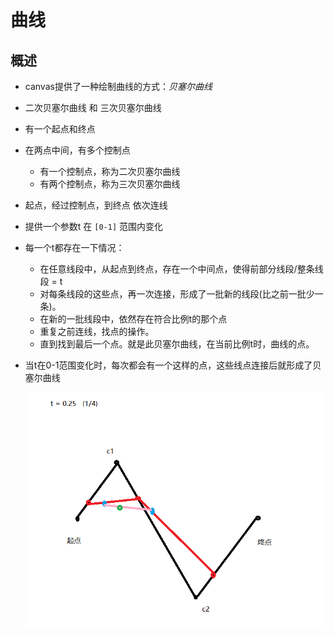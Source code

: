 # 曲线

## 概述

+ canvas提供了一种绘制曲线的方式：*贝塞尔曲线*

+ 二次贝塞尔曲线 和 三次贝塞尔曲线

+ 有一个起点和终点
+ 在两点中间，有多个控制点

  + 有一个控制点，称为二次贝塞尔曲线
  + 有两个控制点，称为三次贝塞尔曲线

+ 起点，经过控制点，到终点 依次连线
+ 提供一个参数t 在 `[0-1]` 范围内变化

+ 每一个t都存在一下情况：
  + 在任意线段中，从起点到终点，存在一个中间点，使得前部分线段/整条线段 = t
  + 对每条线段的这些点，再一次连接，形成了一批新的线段(比之前一批少一条)。
  + 在新的一批线段中，依然存在符合比例t的那个点
  + 重复之前连线，找点的操作。
  + 直到找到最后一个点。就是此贝塞尔曲线，在当前比例t时，曲线的点。

+ 当t在0-1范围变化时，每次都会有一个这样的点，这些线点连接后就形成了贝塞尔曲线

  ![曲线](./images/曲线.png)
